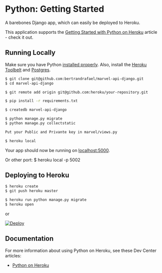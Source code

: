 # Python: Getting Started

A barebones Django app, which can easily be deployed to Heroku.

This application supports the [Getting Started with Python on Heroku](https://devcenter.heroku.com/articles/getting-started-with-python) article - check it out.

## Running Locally

Make sure you have Python [installed properly](http://install.python-guide.org).  Also, install the [Heroku Toolbelt](https://toolbelt.heroku.com/) and [Postgres](https://devcenter.heroku.com/articles/heroku-postgresql#local-setup).

```sh
$ git clone git@github.com:bertrandrafael/marvel-api-django.git
$ cd marvel-api-django

$ git remote add origin git@github.com:heroku/your-repository.git

$ pip install -r requirements.txt

$ createdb marvel-api-django

$ python manage.py migrate
$ python manage.py collectstatic

Put your Public and Privante key in marvel/views.py

$ heroku local
```

Your app should now be running on [localhost:5000](http://localhost:5000/).

Or other port:
$ heroku local -p 5002

## Deploying to Heroku

```sh
$ heroku create
$ git push heroku master

$ heroku run python manage.py migrate
$ heroku open
```
or

[![Deploy](https://www.herokucdn.com/deploy/button.png)](https://heroku.com/deploy)

## Documentation

For more information about using Python on Heroku, see these Dev Center articles:

- [Python on Heroku](https://devcenter.heroku.com/categories/python)
